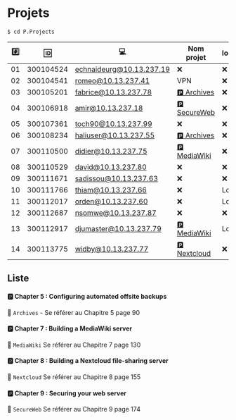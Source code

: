 # Projets



```
$ cd P.Projects
```

|:hash:| :id:      | :computer:      | Nom projet       | local/cloud      | 
|------|-----------|------------------------------|------------------|------------------|
| 01   | 300104524 | echnaideurg@10.13.237.19     |:x:               |:x:               |
| 02   | 300104541 | romeo@10.13.237.41           | VPN               |:x:               |
| 03   | 300105201 | fabrice@10.13.237.78         |[:parking: Archives](README.md#parking-chapter-5--configuring-automated-offsite-backups)|:x:               |
| 04   | 300106918 | amir@10.13.237.18            |[:parking: SecureWeb](README.md#parking-chapter-9--securing-your-web-server)|:x:               |
| 05   | 300107361 | toch90@10.13.237.99          |:x:               |:x:               |
| 06   | 300108234 | haliuser@10.13.237.55        |[:parking: Archives](README.md#parking-chapter-5--configuring-automated-offsite-backups)|:x:               |
| 07   | 300110500 | didier@10.13.237.75          |[:parking: MediaWiki](README.md#parking-chapter-7--building-a-mediawiki-server)|:x:               |
| 08   | 300110529 | david@10.13.237.80           |:x:               |:x:               |
| 09   | 300111671 | sadissou@10.13.237.63        |:x:               |:x:               |
| 10   | 300111766 | thiam@10.13.237.66           |:x:               | Local            |
| 11   | 300112017 | orden@10.13.237.60           |:x:               | Local            |
| 12   | 300112687 | nsomwe@10.13.237.87          |:x:               |:x:               |
| 13   | 300112917 | djumaster@10.13.237.79       |[:parking: MediaWiki](README.md#parking-chapter-7--building-a-mediawiki-server)| Local            |
| 14   | 300113775 | widby@10.13.237.77           |[:parking: Nextcloud](README.md#parking-chapter-8--building-a-nextcloud-file-sharing-server)|:x:               |


## Liste 

#### :parking: Chapter 5 : Configuring automated offsite backups

:pushpin: `Archives` - Se référer au Chapitre 5 page 90

#### :parking: Chapter 7 : Building a MediaWiki server

:pushpin: `MediaWiki` Se référer au Chapitre 7 page 130

#### :parking: Chapter 8 : Building a Nextcloud file-sharing server

:pushpin: `Nextcloud` Se référer au Chapitre 8 page 155

#### :parking: Chapter 9 : Securing your web server

:pushpin: `SecureWeb` Se référer au Chapitre 9 page 174



